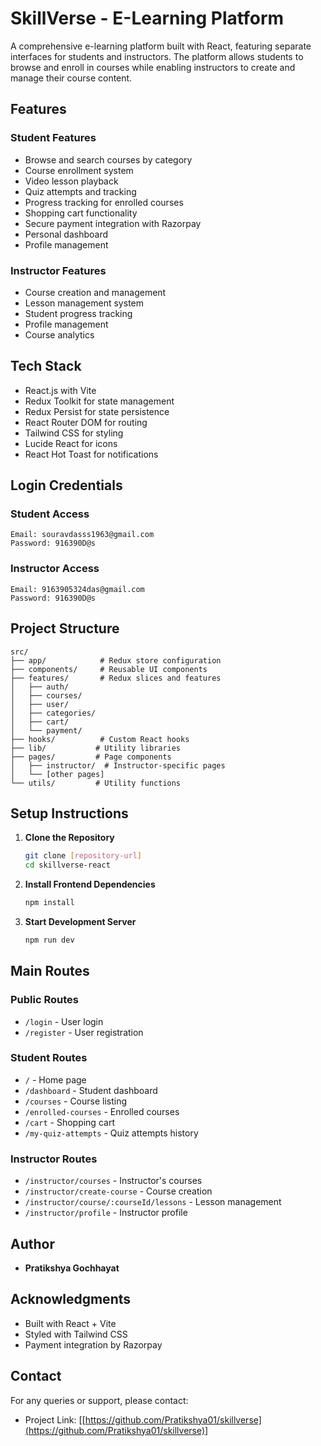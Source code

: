 # SkillVerse - E-Learning Platform

A comprehensive e-learning platform built with React, featuring separate interfaces for students and instructors. The platform allows students to browse and enroll in courses while enabling instructors to create and manage their course content.

## Features

### Student Features

- Browse and search courses by category
- Course enrollment system
- Video lesson playback
- Quiz attempts and tracking
- Progress tracking for enrolled courses
- Shopping cart functionality
- Secure payment integration with Razorpay
- Personal dashboard
- Profile management

### Instructor Features

- Course creation and management
- Lesson management system
- Student progress tracking
- Profile management
- Course analytics

## Tech Stack

- React.js with Vite
- Redux Toolkit for state management
- Redux Persist for state persistence
- React Router DOM for routing
- Tailwind CSS for styling
- Lucide React for icons
- React Hot Toast for notifications

## Login Credentials

### Student Access

```
Email: souravdasss1963@gmail.com
Password: 916390D@s
```

### Instructor Access

```
Email: 9163905324das@gmail.com
Password: 916390D@s
```

## Project Structure

```
src/
├── app/            # Redux store configuration
├── components/     # Reusable UI components
├── features/       # Redux slices and features
│   ├── auth/
│   ├── courses/
│   ├── user/
│   ├── categories/
│   ├── cart/
│   └── payment/
├── hooks/          # Custom React hooks
├── lib/           # Utility libraries
├── pages/         # Page components
│   ├── instructor/  # Instructor-specific pages
│   └── [other pages]
└── utils/         # Utility functions
```

## Setup Instructions

1. **Clone the Repository**

   ```bash
   git clone [repository-url]
   cd skillverse-react
   ```

2. **Install Frontend Dependencies**

   ```bash
   npm install
   ```

3. **Start Development Server**
   ```bash
   npm run dev
   ```

## Main Routes

### Public Routes

- `/login` - User login
- `/register` - User registration

### Student Routes

- `/` - Home page
- `/dashboard` - Student dashboard
- `/courses` - Course listing
- `/enrolled-courses` - Enrolled courses
- `/cart` - Shopping cart
- `/my-quiz-attempts` - Quiz attempts history

### Instructor Routes

- `/instructor/courses` - Instructor's courses
- `/instructor/create-course` - Course creation
- `/instructor/course/:courseId/lessons` - Lesson management
- `/instructor/profile` - Instructor profile

## Author

- **Pratikshya Gochhayat**

## Acknowledgments

- Built with React + Vite
- Styled with Tailwind CSS
- Payment integration by Razorpay

## Contact

For any queries or support, please contact:

- Project Link: [[https://github.com/Pratikshya01/skillverse](https://github.com/Pratikshya01/skillverse)]
